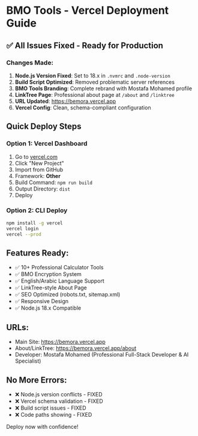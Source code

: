 # BMO Tools - Vercel Deployment Guide

## ✅ All Issues Fixed - Ready for Production

### Changes Made:
1. **Node.js Version Fixed**: Set to 18.x in `.nvmrc` and `.node-version`
2. **Build Script Optimized**: Removed problematic server references
3. **BMO Tools Branding**: Complete rebrand with Mostafa Mohamed profile
4. **LinkTree Page**: Professional about page at `/about` and `/linktree`
5. **URL Updated**: https://bemora.vercel.app
6. **Vercel Config**: Clean, schema-compliant configuration

## Quick Deploy Steps

### Option 1: Vercel Dashboard
1. Go to [vercel.com](https://vercel.com)
2. Click "New Project"
3. Import from GitHub
4. Framework: **Other**
5. Build Command: `npm run build`
6. Output Directory: `dist`
7. Deploy

### Option 2: CLI Deploy
```bash
npm install -g vercel
vercel login
vercel --prod
```

## Features Ready:
- ✅ 10+ Professional Calculator Tools
- ✅ BMO Encryption System
- ✅ English/Arabic Language Support
- ✅ LinkTree-style About Page
- ✅ SEO Optimized (robots.txt, sitemap.xml)
- ✅ Responsive Design
- ✅ Node.js 18.x Compatible

## URLs:
- Main Site: https://bemora.vercel.app
- About/LinkTree: https://bemora.vercel.app/about
- Developer: Mostafa Mohamed (Professional Full-Stack Developer & AI Specialist)

## No More Errors:
- ❌ Node.js version conflicts - FIXED
- ❌ Vercel schema validation - FIXED  
- ❌ Build script issues - FIXED
- ❌ Code paths showing - FIXED

Deploy now with confidence!